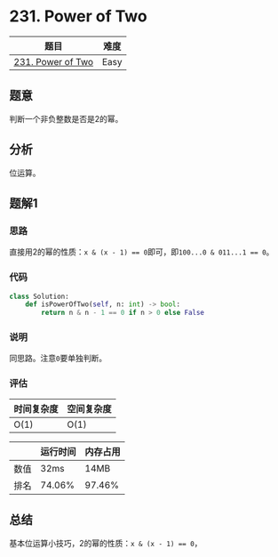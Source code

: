 # 231. Power of Two

| 题目 | 难度 |
| ---- | ---- |
| [231. Power of Two](https://leetcode.com/problems/power-of-two/) | Easy |

## 题意

判断一个非负整数是否是2的幂。

## 分析

位运算。

## 题解1

### 思路

直接用2的幂的性质：`x & (x - 1) == 0`即可，即`100...0 & 011...1 == 0`。

### 代码

```python
class Solution:
    def isPowerOfTwo(self, n: int) -> bool:
        return n & n - 1 == 0 if n > 0 else False
```

### 说明

同思路。注意`0`要单独判断。

### 评估

| 时间复杂度 | 空间复杂度 |
| ---- | ---- |
| O(1) | O(1) |

| | 运行时间 | 内存占用 |
| ---- | ---- | ---- |
| 数值 | 32ms | 14MB |
| 排名 | 74.06% | 97.46% |

## 总结

基本位运算小技巧，2的幂的性质：`x & (x - 1) == 0`，
